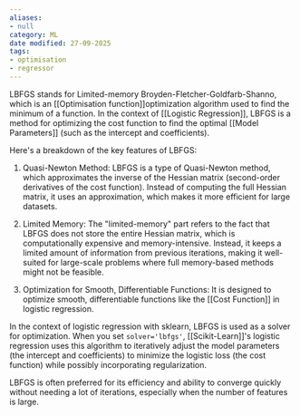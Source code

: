 ```yaml
---
aliases:
- null
category: ML
date modified: 27-09-2025
tags:
- optimisation
- regressor
---
```

LBFGS stands for Limited-memory Broyden-Fletcher-Goldfarb-Shanno, which is an [[Optimisation function]]optimization algorithm used to find the minimum of a function. In the context of [[Logistic Regression]], LBFGS is a method for optimizing the cost function to find the optimal [[Model Parameters]] (such as the intercept and coefficients).

Here's a breakdown of the key features of LBFGS:

1. Quasi-Newton Method: LBFGS is a type of Quasi-Newton method, which approximates the inverse of the Hessian matrix (second-order derivatives of the cost function). Instead of computing the full Hessian matrix, it uses an approximation, which makes it more efficient for large datasets.
    
2. Limited Memory: The "limited-memory" part refers to the fact that LBFGS does not store the entire Hessian matrix, which is computationally expensive and memory-intensive. Instead, it keeps a limited amount of information from previous iterations, making it well-suited for large-scale problems where full memory-based methods might not be feasible.
    
3. Optimization for Smooth, Differentiable Functions: It is designed to optimize smooth, differentiable functions like the [[Cost Function]] in logistic regression.
    

In the context of logistic regression with sklearn, LBFGS is used as a solver for optimization. When you set `solver='lbfgs'`, [[Scikit-Learn]]'s logistic regression uses this algorithm to iteratively adjust the model parameters (the intercept and coefficients) to minimize the logistic loss (the cost function) while possibly incorporating regularization.

LBFGS is often preferred for its efficiency and ability to converge quickly without needing a lot of iterations, especially when the number of features is large.